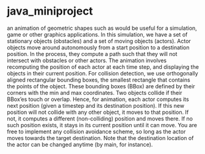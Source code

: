 # java_miniproject
 an animation of geometric shapes such as would be useful for a
simulation, game or other graphics applications. In this simulation, we have a set of stationary
objects (obstacles) and a set of moving objects (actors). Actor objects move around
autonomously from a start position to a destination position. In the process, they compute a path
such that they will not intersect with obstacles or other actors.
The animation involves recomputing the position of each actor at each time step, and displaying
the objects in their current position.
For collision detection, we use orthogonally aligned rectangular bounding boxes, the smallest
rectangle that contains the points of the object. These bounding boxes (BBox) are defined by
their corners with the min and max coordinates. Two objects collide if their BBox’es touch or
overlap.
Hence, for animation, each actor computes its next position (given a timestep and its destination
position). If this new position will not collide with any other object, it moves to that position. If
not, it computes a different (non-colliding) position and moves there. If no such position exists, it
stays in its current position until it can move. You are free to implement any collision avoidance
scheme, so long as the actor moves towards the target destination. Note that the destination
location of the actor can be changed anytime (by main, for instance).
